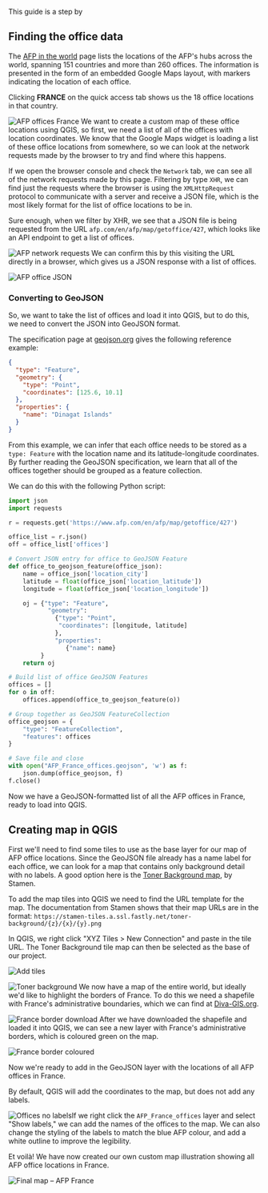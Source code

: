 
This guide is a step by 

## Finding the office data

The [AFP in the world](https://www.afp.com/en/agency/about/afp-world) page lists the locations of the AFP's hubs across the world, spanning 151 countries and more than 260 offices. The information is presented in the form of an embedded Google Maps layout, with markers indicating the location of each office.

Clicking **FRANCE** on the quick access tab shows us the 18 office locations in that country.

![AFP offices France](images/AFP_offices_France.png)
We want to create a custom map of these office locations using QGIS, so first, we need a list of all of the offices with location coordinates. We know that the Google Maps widget is loading a list of these office locations from somewhere, so we can look at the network requests made by the browser to try and find where this happens. 

If we open the browser console and check the `Network` tab, we can see all of the network requests made by this page. Filtering by type `XHR`, we can find just the requests where the browser is using the `XMLHttpRequest` protocol to communicate with a server and receive a JSON file, which is the most likely format for the list of office locations to be in.

Sure enough, when we filter by XHR, we see that a JSON file is being requested from the URL `afp.com/en/afp/map/getoffice/427`, which looks like an API endpoint to get a list of offices.

![AFP network requests](images/AFP_network_requests.png)
We can confirm this by this visiting the URL directly in a browser, which gives us a JSON response with a list of offices.

![AFP office JSON](images/AFP_office_JSON.png)

### Converting to GeoJSON

So, we want to take the list of offices and load it into QGIS, but to do this, we need to convert the JSON into GeoJSON format.

The specification page at [geojson.org](https://geojson.org/) gives the following reference example:

```json
{
  "type": "Feature",
  "geometry": {
    "type": "Point",
    "coordinates": [125.6, 10.1]
  },
  "properties": {
    "name": "Dinagat Islands"
  }
}
```

From this example, we can infer that each office needs to be stored as a `type: Feature` with the location name and its latitude-longitude coordinates. By further reading the GeoJSON specification, we learn that all of the offices together should be grouped as a feature collection.

We can do this with the following Python script:
```python
import json
import requests  

r = requests.get('https://www.afp.com/en/afp/map/getoffice/427')

office_list = r.json()
off = office_list['offices']

# Convert JSON entry for office to GeoJSON Feature
def office_to_geojson_feature(office_json):
	name = office_json['location_city']
	latitude = float(office_json['location_latitude'])
	longitude = float(office_json['location_longitude'])

	oj = {"type": "Feature",
		   "geometry":
		     {"type": "Point",
		      "coordinates": [longitude, latitude]
		     },
		     "properties":
		        {"name": name}
		 }
	return oj

# Build list of office GeoJSON Features
offices = []
for o in off:
	offices.append(office_to_geojson_feature(o))

# Group together as GeoJSON FeatureCollection
office_geojson = {
	"type": "FeatureCollection",
	"features": offices
}

# Save file and close
with open("AFP_France_offices.geojson", 'w') as f:
	json.dump(office_geojson, f)
f.close()
```
Now we have a GeoJSON-formatted list of all the AFP offices in France, ready to load into QGIS.

## Creating map in QGIS

First we'll need to find some tiles to use as the base layer for our map of AFP office locations. Since the GeoJSON file already has a name label for each office, we can look for a map that contains only background detail with no labels. A good option here is the [Toner Background map](http://maps.stamen.com/toner-background/#8/37.771/-122.377), by Stamen.

To add the map tiles into QGIS we need to find the URL template for the map. The documentation from Stamen shows that their map URLs are in the format: `https://stamen-tiles.a.ssl.fastly.net/toner-background/{z}/{x}/{y}.png`

In QGIS, we right click "XYZ Tiles > New Connection" and paste in the tile URL. The Toner Background tile map can then be selected as the base of our project.

![Add tiles](images/Add-tiles.png)

![Toner background](images/Toner-background.png)
We now have a map of the entire world, but ideally we'd like to highlight the borders of France. To do this we need a shapefile with France's administrative boundaries, which we can find at [Diva-GIS.org](http://www.diva-gis.org/gdata).

![France border download](images/France-border-download.png)
After we have downloaded the shapefile and loaded it into QGIS, we can see a new layer with France's administrative borders, which is coloured green on the map.

![France border coloured](images/France-border-coloured.png)

Now we're ready to add in the GeoJSON layer with the locations of all AFP offices in France. 

By default, QGIS will add the coordinates to the map, but does not add any labels.

![Offices no labels](images/Offices-no-labels.png)If we right click the `AFP_France_offices` layer and select "Show labels," we can add the names of the offices to the map. We can also change the styling of the labels to match the blue AFP colour, and add a white outline to improve the legibility.

Et voilà! We have now created our own custom map illustration showing all AFP office locations in France. 

![Final map – AFP France](images/Final-map-AFP-France.png)
